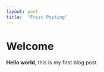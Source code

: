 ```yaml
---
layout: post
title:  "Frist Posting"
---
```


# Welcome

**Hello world**, this is my first blog post.

